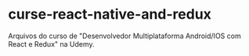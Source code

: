 # curse-react-native-and-redux
Arquivos do curso de "Desenvolvedor Multiplataforma Android/IOS com React e Redux" na Udemy.
